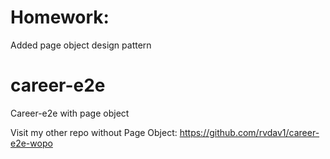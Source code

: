 # Homework:
Added page object design pattern

# career-e2e
Career-e2e with page object

Visit my other repo without Page Object: https://github.com/rvdav1/career-e2e-wopo
